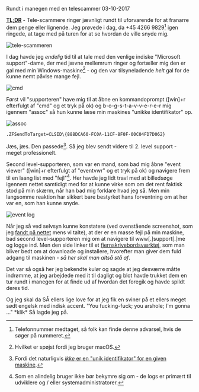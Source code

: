 Rundt i manegen med en telescammer
03-10-2017


**[TL;DR](http://en.wikipedia.org/wiki/Wikipedia:Too_long;_didn't_read)** - Tele-scammere ringer jævnligt rundt til uforvarende for at franarre dem penge eller lignende. Jeg prøvede i dag, da +45 4266 9829[^1] igen ringede, at tage med på turen for at se hvordan de ville snyde mig.

![tele-scammeren](https://log.logiskhave.dk/static/20171003_scam.jpg)

I dag havde jeg _endelig_ tid til at tale med den venlige indiske "Microsoft support"-dame, der med jævne mellemrum ringer og fortæller mig den er gal med min Windows-maskine[^2] - og den var tilsyneladende _helt_ gal for de kunne nemt påvise mange fejl.

<img class="screen" src="https://log.logiskhave.dk/static/20171003_run-command-box.png" alt="cmd">

Først vil "supporteren" have mig til at åbne en kommandoprompt ([win]+r efterfulgt af "cmd" og et tryk på ok) og b-o-g-s-t-a-v-v-e-r-e-r mig igennem "assoc" så hun kunne læse min maskines "unikke identifikator" op.

<img class="screen" src="https://log.logiskhave.dk/static/20171003_assoc-output.png" alt="assoc">

    .ZFSendToTarget=CLSID\{888DCA60-FC0A-11CF-8F0F-00C04FD7D062}

Jæs, jæs. Den passede[^3]. Så jeg blev sendt videre til 2. level support - meget professionelt.

Second level-supporteren, som var en mand, som bad mig åbne "event viewer" ([win]+r efterfulgt af "eventvwr" og et tryk på ok) og navigere frem til en laang list med "fejl"[^4]. Her havde jeg lidt travl med at billedsøge igennem nettet samtidigt med for at kunne virke som om det rent faktisk stod på min skærm, når han bad mig forklare hvad jeg så. Men min langsomme reaktion har sikkert bare bestyrket hans forventning om at her var en, som han kunne snyde.

<img class="screen" src="https://log.logiskhave.dk/static/20171003_event-log.jpg" alt="event log">

Når jeg så ved selvsyn kunne konstatere (ved ovenstående screenshot, som jeg [fandt på nettet](https://www.google.com/search?sa=G&hl=en&q=windows+10+event+viewer&tbm=isch&tbs=simg:CAQSlQEJrJpkkE2vflwaiQELEKjU2AQaAggKDAsQsIynCBpiCmAIAxIoxh2GE8UdhxOYE8Md9weXE5wT5gfUP9M_1xT_1DP409uj7EP_1w2wj--Phowdjj_1Jviy90mzAUnZLTLwjLvEanRikQzheeOfMd8nqeUm7WRlFc1j7Lq-wZkUzZF1IAQMCxCOrv4IGgoKCAgBEgSb5eTlDA&ved=0ahUKEwiGhJDk8dTWAhUMmrQKHcJnD2MQwg4IIygA&biw=1356&bih=793) mens vi talte), at der er en masse fejl på min maskine, bad second level-supporteren mig om at navigere til www[.]support[.]me og logge ind. Men den side linker til et [fjernskrivebordsværktøj](https://en.wikipedia.org/wiki/LogMeIn), som man bliver bedt om at downloade og installere, hvorefter man giver dem fuld adgang til maskinen - _så her skal man altså stå af_.

Det var så også her jeg bekendte kulør og sagde at jeg desværre måtte indrømme, at jeg arbejdede med it til dagligt og blot havde trukket dem en tur rundt i manegen for at finde ud af hvordan det foregik og havde spildt deres tid.

Og jeg skal da SÅ ellers lige love for at jeg fik en sviner på et ellers meget sødt engelsk med indisk accent. "You fucking-fuck; you arshole; I'm gonna ..." \*klik\* Så lagde jeg på.

[^1]: Telefonnummer medtaget, så folk kan finde denne advarsel, hvis de søger på nummeret.
[^2]: Hvilket er spøjst fordi jeg bruger macOS.
[^3]: Fordi det naturligvis [_ikke_ er en "unik identifikator" for en given maskine](https://msdn.microsoft.com/en-us/library/windows/desktop/ms691424(v=vs.85).aspx).
[^4]: Som en alindelig bruger ikke bør bekymre sig om - de logs er primært til udviklere og / eller systemadministratorer.
